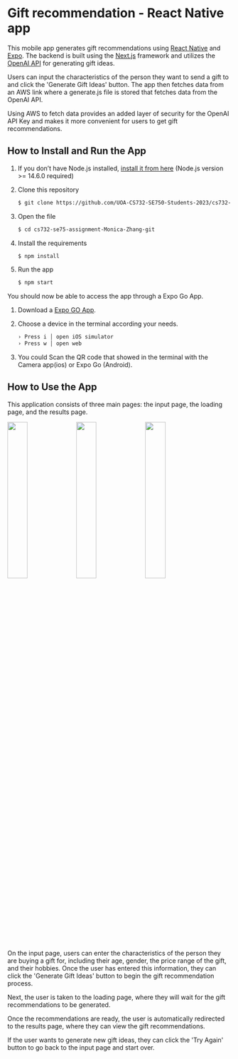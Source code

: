 # Gift recommendation - React Native app

This mobile app generates gift recommendations using [React Native](https://reactnative.dev/) and [Expo](https://docs.expo.dev/tutorial/introduction/). The backend is built using the [Next.js](https://nextjs.org/) framework and utilizes the [OpenAI API](https://platform.openai.com/docs/quickstart) for generating gift ideas.

Users can input the characteristics of the person they want to send a gift to and click the 'Generate Gift Ideas' button. The app then fetches data from an AWS link where a generate.js file is stored that fetches data from the OpenAI API.

Using AWS to fetch data provides an added layer of security for the OpenAI API Key and makes it more convenient for users to get gift recommendations.

## How to Install and Run the App

1. If you don’t have Node.js installed, [install it from here](https://nodejs.org/en/) (Node.js version >= 14.6.0 required)

2. Clone this repository

   ```bash
   $ git clone https://github.com/UOA-CS732-SE750-Students-2023/cs732-se75-assignment-Monica-Zhang-git.git
   ```
3. Open the file

   ```bash
   $ cd cs732-se75-assignment-Monica-Zhang-git 
   ```

4. Install the requirements

   ```bash
   $ npm install
   ```

5. Run the app

   ```bash
   $ npm start
   ```

You should now be able to access the app through a Expo Go App.

1. Download a [Expo GO App](https://apps.apple.com/app/apple-store/id982107779).

2. Choose a device in the terminal according your needs.

   ```bash
   › Press i │ open iOS simulator
   › Press w │ open web
   ```

3. You could Scan the QR code that showed in the terminal with the Camera app(ios) or Expo Go (Android).

## How to Use the App

This application consists of three main pages: the input page, the loading page, and the results page.

<p algin="center">
<img src="https://github.com/Monica-Zhang-git/Img/blob/main/main.png" width=30% >
<img src="https://github.com/Monica-Zhang-git/Img/blob/main/loading.png" width=30% >
<img src="https://github.com/Monica-Zhang-git/Img/blob/main/results.png" width=30% >
</p>

On the input page, users can enter the characteristics of the person they are buying a gift for, including their age, gender, the price range of the gift, and their hobbies. Once the user has entered this information, they can click the 'Generate Gift Ideas' button to begin the gift recommendation process.

Next, the user is taken to the loading page, where they will wait for the gift recommendations to be generated.

Once the recommendations are ready, the user is automatically redirected to the results page, where they can view the gift recommendations.

If the user wants to generate new gift ideas, they can click the 'Try Again' button to go back to the input page and start over.
